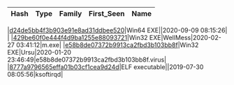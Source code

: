 |Hash|Type|Family|First_Seen|Name|
|:--|:--|:--|:--|:--|

|[d24de5bb4f3b903e91e8ad31ddbee520](https://www.virustotal.com/gui/file/d24de5bb4f3b903e91e8ad31ddbee520)|Win64 EXE||2020-09-09 08:15:26| |
|[429be60f0e444f4d9ba1255e88093721](https://www.virustotal.com/gui/file/429be60f0e444f4d9ba1255e88093721)|Win32 EXE|WellMess|2020-02-27 03:41:12|m.exe|
|[e58b8de07372b9913ca2fbd3b103bb8f](https://www.virustotal.com/gui/file/e58b8de07372b9913ca2fbd3b103bb8f)|Win32 EXE|Ursu|2020-01-20 23:46:49|e58b8de07372b9913ca2fbd3b103bb8f.virus|
|[8777a9796565effa01b03cf1cea9d24d](https://www.virustotal.com/gui/file/8777a9796565effa01b03cf1cea9d24d)|ELF executable||2019-07-30 08:05:56|ksoftirqd|
